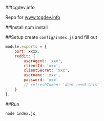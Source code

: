 ##tcgdev.info

Repo for www.tcgdev.info

##Install
npm install

##Setup
create ``config/index.js`` and fill out

```javascript
module.exports = {
	port: xxxx,
	reddit: {
		userAgent: 'xxx',
		clientId: 'xxx',
		clientSecret: 'xxx',
		username: 'xxx',
		password: 'xxx'
		// refreshToken: 'dont-need-this'
	}
};
```

##Run

``node index.js``